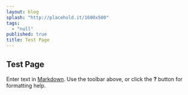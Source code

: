 ```yaml
---
layout: blog
splash: "http://placehold.it/1600x500"
tags: 
  - "null"
published: true
title: Test Page
---
```


## Test Page

Enter text in [Markdown](http://daringfireball.net/projects/markdown/). Use the toolbar above, or click the **?** button for formatting help.
